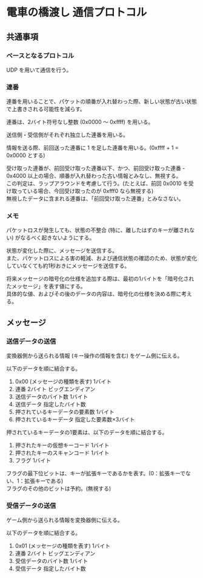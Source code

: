 電車の橋渡し 通信プロトコル
===========================

## 共通事項

### ベースとなるプロトコル

UDP を用いて通信を行う。

### 連番

連番を用いることで、パケットの順番が入れ替わった際、新しい状態が古い状態で上書きされる可能性を減らす。

連番は、2バイト符号なし整数 (0x0000 ～ 0xffff) を用いる。

送信側・受信側がそれぞれ独立した連番を用いる。

情報を送る際、前回送った連番に 1 を足した連番を用いる。(0xffff + 1 = 0x0000 とする)

受け取った連番が、前回受け取った連番以下、かつ、前回受け取った連番 - 0x4000 以上の場合、順番が入れ替わった古い情報とみなし、無視する。  
この判定は、ラップアラウンドを考慮して行う。(たとえば、前回 0x0010 を受け取っている場合、今回受け取ったのが 0xfff0 なら無視する)  
無視したデータに含まれる連番は、「前回受け取った連番」とみなさない。

### メモ

パケットロスが発生しても、状態の不整合 (特に、離したはずのキーが離されない) がなるべく起きないようにする。

状態が変化した際に、メッセージを送信する。  
また、パケットロスによる害の軽減、および通信状態の確認のため、状態が変化していなくても約1秒おきにメッセージを送信する。

将来メッセージの暗号化の仕様を追加する際は、最初の1バイトを「暗号化されたメッセージ」を表す値にする。  
具体的な値、およびその後のデータの内容は、暗号化の仕様を決める際に考える。

## メッセージ

### 送信データの送信

変換器側から送られる情報 (キー操作の情報を含む) をゲーム側に伝える。

以下のデータを順に結合する。

1. 0x00 (メッセージの種類を表す) 1バイト
2. 連番 2バイト ビッグエンディアン
3. 送信データのバイト数 1バイト
4. 送信データ 指定したバイト数
5. 押されているキーデータの要素数 1バイト
6. 押されているキーデータ 指定した要素数×3バイト

押されているキーデータの1要素は、以下のデータを順に結合する。

1. 押されたキーの仮想キーコード 1バイト
2. 押されたキーのスキャンコード 1バイト
3. フラグ 1バイト

フラグの最下位ビットは、キーが拡張キーであるかを表す。(0：拡張キーでない、1：拡張キーである)  
フラグのその他のビットは予約。(無視する)

### 受信データの送信

ゲーム側から送られる情報を変換器側に伝える。

以下のデータを順に結合する。

1. 0x01 (メッセージの種類を表す) 1バイト
2. 連番 2バイト ビッグエンディアン
3. 受信データのバイト数 1バイト
4. 受信データ 指定したバイト数
